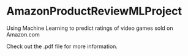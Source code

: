 # AmazonProductReviewMLProject

Using Machine Learning to predict ratings of video games sold on Amazon.com

Check out the .pdf file for more information.
